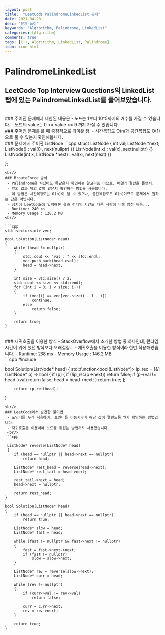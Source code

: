 ```yaml
---
layout: post
title:  "LeetCode PalindromeLinkedList 문제"
date: 2021-04-20
desc: "문제 풀이"
keywords: "Algrorithm, Palindrome, LinkedList"
categories: [Algorithm]
comments: true
tags: [C++, Algrorithm, LinkedList, Palindrome]
icon: icon-html
---
```


# PalindromeLinkedList

## LeetCode Top Interview Questions의 LinkedList 탭에 있는 PalindromeLinkedList를 풀어보았습니다.
<br/>
### 주어진 문제에서 제한된 내용은
 - 노드는 1부터 10^5까지의 개수를 가질 수 있습니다.
 - 노드의 value는 0 <= value <= 9 까지 가질 수 있습니다.
<br/>  
### 주어진 문제를 풀 때 중점적으로 봐야할 점.
 - 시간복잡도 O(n)과 공간복잡도 O(1)으로 풀 수 있는지 확인해봅니다.
<br/>  
### 문제에서 주어진 ListNode  
```cpp
struct ListNode 
{
    int val;
    ListNode *next;
    ListNode() : val(0), next(nullptr) {}
    ListNode(int x) : val(x), next(nullptr) {}
    ListNode(int x, ListNode *next) : val(x), next(next) {}
    
};
```
<br/>
### BrouteForce 방식
 - Palindrome은 뒤집어도 똑같은지 확인하는 알고리즘 이므로, 배열의 절반을 돌면서, 
 - 앞의 값과 뒤의 값이 같은지 확인하는 방법을 사용합니다.
 - 이 방법은 시간복잡도는 O(n)이 될 수 있으나, 공간복잡도도 O(n)이므로 문제에서 원하는 답은 아닙니다.
 - 심지어 LeetCode에 입력해본 결과 런타임 시간도 다른 사람에 비해 엄청 높음...
 - Runtime: 240 ms
 - Memory Usage : 128.2 MB
<br/>
  
```cpp
std::vector<int> vec;

bool Solution(ListNode* head)
{
    while (head != nullptr)
    {
        std::cout << "val : " << std::endl;
        vec.push_back(head->val);
        head = head->next;
    }

    int size = vec.size() / 2;
    std::cout << size << std::endl;
    for (int i = 0; i < size; i++)
    {
        if (vec[i] == vec[vec.size() - 1 - i])
            continue;
        else
            return false;
    }

    return true;
}
```
<br/>
### 재귀호출을 이용한 방식
 - StackOverflow에서 소개한 방법 중 하나인데, 런타임 시간이 위에 했던 방식보다 오래걸림...
 - 재귀호출을 이용한 방식이라 한번 적용해봤습니다.
 - Runtime: 268 ms
 - Memory Usage : 146.2 MB
<br/>
```cpp
#include <funtional>

bool Solution(ListNode* head)
{
    std::function<bool(ListNode*)> ip_rec = [&](ListNode* p) -> bool
		{
			if (p)
			{
				if (!ip_rec(p->next)) return false;
				if (p->val != head->val) return false;
				head = head->next;
			}
			return true;
		};

		return ip_rec(head);
}
```
<br/>
### LeetCode에서 발견한 풀이법
 - 포인터를 두개 사용하여, 포인터를 이동시키며 해당 값이 팰린드롬 인지 확인하는 방법입니다.
 - 재귀호출을 이용하여 노드를 뒤집는 방법까지 사용했습니다.
 <br/>
```cpp

 ListNode* reverse(ListNode* head) 
 {
    if (head == nullptr || head->next == nullptr)
        return head;

    ListNode* rest_head = reverse(head->next);
    ListNode* rest_tail = head->next;

    rest_tail->next = head;
    head->next = nullptr;

    return rest_head;
}

bool Solution(ListNode* head)
{
    if (head == nullptr || head->next == nullptr)
        return true;

    ListNode* slow = head;
    ListNode* fast = head;

    while (fast != nullptr && fast->next != nullptr) 
    {
        fast = fast->next->next;
        if (fast != nullptr)
            slow = slow->next;
    }

    ListNode* rev = reverse(slow->next);
    ListNode* curr = head;

    while (rev != nullptr) 
    {
        if (curr->val != rev->val)
            return false;

        curr = curr->next;
        rev = rev->next;
    }

    return true;
}
```
